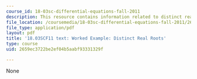 ```yaml
---
course_id: 18-03sc-differential-equations-fall-2011
description: This resource contains information related to distinct real roots.
file_location: /coursemedia/18-03sc-differential-equations-fall-2011/2659ec3722be2ef04b5aabf93331329f_MIT18_03SCF11_s33_5text.pdf
file_type: application/pdf
layout: pdf
title: '18.03SCF11 text: Worked Example: Distinct Real Roots'
type: course
uid: 2659ec3722be2ef04b5aabf93331329f

---
```

None